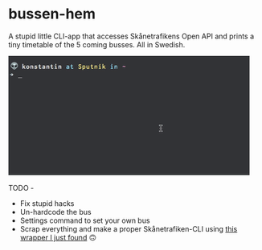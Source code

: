 # bussen-hem

A stupid little CLI-app that accesses Skånetrafikens Open API and prints a tiny timetable of the 5 coming busses. All in Swedish.

![preview](https://github.com/MrTamagotchi/bussen/blob/master/bussen-preview.gif?raw=true "preview")

TODO - 
 * Fix stupid hacks
 * Un-hardcode the bus
 * Settings command to set your own bus
 * Scrap everything and make a proper Skånetrafiken-CLI using [this wrapper I just found](https://github.com/axelniklasson/node-skanetrafiken/wiki/API-documentation) 🙃
